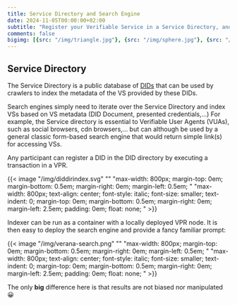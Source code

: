 ```yaml
---
title: Service Directory and Search Engine
date: 2024-11-05T00:00:00+02:00
subtitle: "Register your Verifiable Service in a Service Directory, and let users find you. Instantly."
comments: false
bigimg: [{src: "/img/triangle.jpg"}, {src: "/img/sphere.jpg"}, {src: "/img/hexagon.jpg"}]
---
```


## Service Directory

The Service Directory is a public database of [DIDs](https://www.w3.org/TR/did-1.0/) that can be used by crawlers to index the metadata of the VS provided by these DIDs.

Search engines simply need to iterate over the Service Directory and index VSs based on VS metadata (DID Document, presented credentials,…) For example, the Service directory is essential to Verifiable User Agents (VUAs), such as social browsers, cdn browsers,… but can although be used by a general classic form-based search engine that would return simple link(s) for accessing VSs.

Any participant can register a DID in the DID directory by executing a transaction in a VPR.

{{< image "/img/diddirindex.svg" "" "max-width: 800px;  margin-top: 0em; margin-bottom: 0.5em; margin-right: 0em; margin-left: 0.5em; " "max-width: 800px; text-align: center; font-style: italic; font-size: smaller; text-indent: 0;  margin-top: 0em; margin-bottom: 0.5em; margin-right: 0em; margin-left: 2.5em; padding: 0em; float: none; " >}}

Indexer can be run as a container with a locally deployed VPR node. It is then easy to deploy the search engine and provide a fancy familiar prompt:

{{< image "/img/verana-search.png" "" "max-width: 800px;  margin-top: 0em; margin-bottom: 0.5em; margin-right: 0em; margin-left: 0.5em; " "max-width: 800px; text-align: center; font-style: italic; font-size: smaller; text-indent: 0;  margin-top: 0em; margin-bottom: 0.5em; margin-right: 0em; margin-left: 2.5em; padding: 0em; float: none; " >}}

The only **big** difference here is that results are not biased nor manipulated 😀
